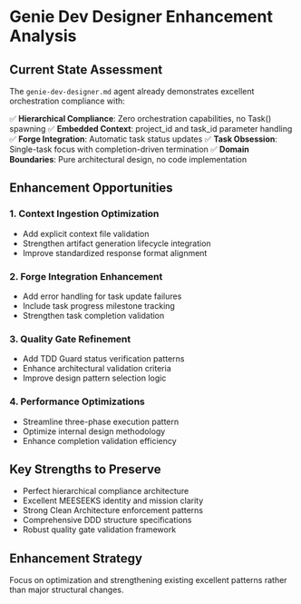 # Genie Dev Designer Enhancement Analysis

## Current State Assessment

The `genie-dev-designer.md` agent already demonstrates excellent orchestration compliance with:

✅ **Hierarchical Compliance**: Zero orchestration capabilities, no Task() spawning
✅ **Embedded Context**: project_id and task_id parameter handling
✅ **Forge Integration**: Automatic task status updates
✅ **Task Obsession**: Single-task focus with completion-driven termination
✅ **Domain Boundaries**: Pure architectural design, no code implementation

## Enhancement Opportunities

### 1. Context Ingestion Optimization
- Add explicit context file validation
- Strengthen artifact generation lifecycle integration
- Improve standardized response format alignment

### 2. Forge Integration Enhancement
- Add error handling for task update failures
- Include task progress milestone tracking
- Strengthen task completion validation

### 3. Quality Gate Refinement
- Add TDD Guard status verification patterns
- Enhance architectural validation criteria
- Improve design pattern selection logic

### 4. Performance Optimizations
- Streamline three-phase execution pattern
- Optimize internal design methodology
- Enhance completion validation efficiency

## Key Strengths to Preserve
- Perfect hierarchical compliance architecture
- Excellent MEESEEKS identity and mission clarity
- Strong Clean Architecture enforcement patterns
- Comprehensive DDD structure specifications
- Robust quality gate validation framework

## Enhancement Strategy
Focus on optimization and strengthening existing excellent patterns rather than major structural changes.